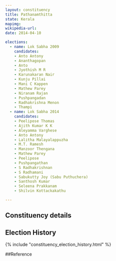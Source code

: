 ```yaml
---
layout: constituency
title: Pathanamthitta
state: Kerala
mapimg: 
wikipedia-url: 
date: 2014-04-10

elections: 
  - name: Lok Sabha 2009
    candidates: 
    - Anto Antony 
    - Ananthagopan 
    - Anto 
    - Jyothish M R 
    - Karunakaran Nair 
    - Kunju Pillai 
    - Mani C Kappen 
    - Mathew Parey 
    - Niranam Rajan 
    - Pushpangadan 
    - Radhakrishna Menon 
    - Thampi  
  - name: Lok Sabha 2014
    candidates: 
    - Peelipose Thomas 
    - Ajith Kumar K K 
    - Aleyamma Varghese 
    - Anto Antony 
    - Lalitha Malayalappuzha 
    - M.T. Ramesh 
    - Manzoor Thengana 
    - Mathew Parey 
    - Peelipose 
    - Pushpangathan 
    - S Radhakrishnan 
    - S Radhamani 
    - Sabukutty Joy (Sabu Puthuchera) 
    - Santhosh Kumar 
    - Seleena Prakkanam 
    - Shilvin Kottackakathu  

---
```


## Constituency details


## Election History
{% include "constituency_election_history.html" %}

##Reference
